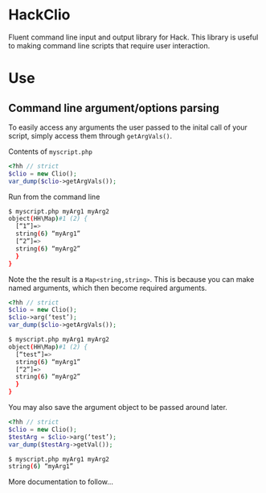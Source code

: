 HackClio
========

Fluent command line input and output library for Hack.  This library is useful to making command line scripts that require user interaction.

Use
===

## Command line argument/options parsing

To easily access any arguments the user passed to the inital call of your script, simply access them through `getArgVals()`.

Contents of `myscript.php`
```php
<?hh // strict
$clio = new Clio();
var_dump($clio->getArgVals());
```

Run from the command line
```sh
$ myscript.php myArg1 myArg2
object(HH\Map)#1 (2) {
  [“1”]=>
  string(6) “myArg1”
  [“2”]=>
  string(6) “myArg2”
  }
}
```

Note the the result is a `Map<string,string>`.  This is because you can make named arguments, which then become required arguments.

```php
<?hh // strict
$clio = new Clio();
$clio->arg(‘test’);
var_dump($clio->getArgVals());
```

```sh
$ myscript.php myArg1 myArg2
object(HH\Map)#1 (2) {
  [“test”]=>
  string(6) “myArg1”
  [“2”]=>
  string(6) “myArg2”
  }
}
```

You may also save the argument object to be passed around later.

```php
<?hh // strict
$clio = new Clio();
$testArg = $clio->arg(‘test’);
var_dump($testArg->getVal());
```

```sh
$ myscript.php myArg1 myArg2
string(6) “myArg1”
```

More documentation to follow...
